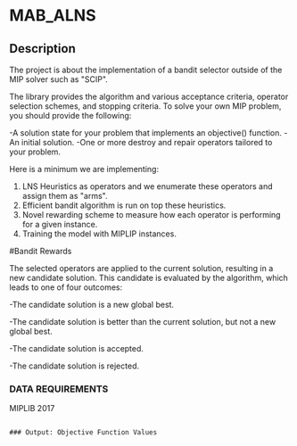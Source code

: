 # MAB_ALNS


## Description
The project is about the implementation of a bandit selector outside of the MIP solver such as "SCIP".  

The library provides the algorithm and various acceptance criteria, operator selection schemes, and stopping criteria. To solve your own MIP problem, you should provide the following:

-A solution state for your problem that implements an objective() function.
-An initial solution.
-One or more destroy and repair operators tailored to your problem.

Here is a minimum we are implementing:

1. LNS Heuristics as operators and we enumerate these operators and assign them as "arms".
2. Efficient bandit algorithm is run on top these heuristics. 
3. Novel rewarding scheme to measure how each operator is performing for a given instance.
3. Training the model with MIPLIP instances.



#Bandit Rewards 

The selected operators are applied to the current solution, resulting in a new candidate solution. This candidate is evaluated by the algorithm, which leads to one of four outcomes:

-The candidate solution is a new global best.

-The candidate solution is better than the current solution, but not a new global best.

-The candidate solution is accepted.

-The candidate solution is rejected.


### DATA REQUIREMENTS
MIPLIB 2017


```

### Output: Objective Function Values 
